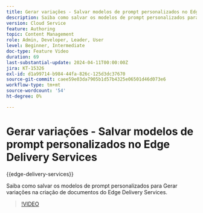 ```yaml
---
title: Gerar variações - Salvar modelos de prompt personalizados no Edge Delivery Services
description: Saiba como salvar os modelos de prompt personalizados para Gerar variações na criação de documentos do Edge Delivery Services.
version: Cloud Service
feature: Authoring
topic: Content Management
role: Admin, Developer, Leader, User
level: Beginner, Intermediate
doc-type: Feature Video
duration: 69
last-substantial-update: 2024-04-11T00:00:00Z
jira: KT-15326
exl-id: d1a99714-b984-44fa-826c-125d3dc37670
source-git-commit: caee59e03da7905b1d57b4325e06501d46d073e6
workflow-type: tm+mt
source-wordcount: '54'
ht-degree: 0%

---
```


# Gerar variações - Salvar modelos de prompt personalizados no Edge Delivery Services

{{edge-delivery-services}}

Saiba como salvar os modelos de prompt personalizados para Gerar variações na criação de documentos do Edge Delivery Services.

>[!VIDEO](https://video.tv.adobe.com/v/3428317/?learn=on)

